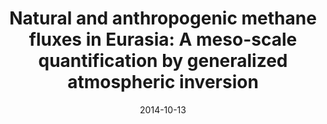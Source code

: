 ---
title: "Natural and anthropogenic methane fluxes in Eurasia: A meso-scale quantification by generalized atmospheric inversion"
collection: publications
permalink: /publication/2014-10-13-Berchet
date: 2014-10-13
venue: 'Biogeosciences'
paperurl: 'https://doi.org/doi:10.5194/bgd-11-14587-2014'
citation: '<b>15</b> - Berchet A., Pison I., Chevallier F., Paris J.-D., Bousquet P. et al., Natural and anthropogenic methane fluxes in Eurasia: A meso-scale quantification by generalized atmospheric inversion, Biogeosciences, 11, 14587-14637, (2014-10-13). <a href=&quot;https://doi.org/doi:10.5194/bgd-11-14587-2014&quot;>doi:10.5194/bgd-11-14587-2014</a> (cited 3 times)

'
---